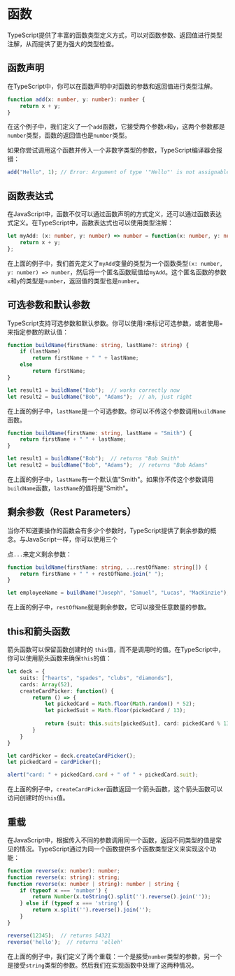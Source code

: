 # 函数


TypeScript提供了丰富的函数类型定义方式，可以对函数参数、返回值进行类型注解，从而提供了更为强大的类型检查。

## 函数声明

在TypeScript中，你可以在函数声明中对函数的参数和返回值进行类型注解。

```typescript
function add(x: number, y: number): number {
    return x + y;
}
```

在这个例子中，我们定义了一个`add`函数，它接受两个参数`x`和`y`，这两个参数都是`number`类型，函数的返回值也是`number`类型。

如果你尝试调用这个函数并传入一个非数字类型的参数，TypeScript编译器会报错：

```typescript
add("Hello", 1); // Error: Argument of type '"Hello"' is not assignable to parameter of type 'number'.
```

## 函数表达式

在JavaScript中，函数不仅可以通过函数声明的方式定义，还可以通过函数表达式定义。在TypeScript中，函数表达式也可以使用类型注解：

```typescript
let myAdd: (x: number, y: number) => number = function(x: number, y: number): number {
    return x + y;
};
```

在上面的例子中，我们首先定义了`myAdd`变量的类型为一个函数类型`(x: number, y: number) => number`，然后将一个匿名函数赋值给`myAdd`。这个匿名函数的参数`x`和`y`的类型是`number`，返回值的类型也是`number`。

## 可选参数和默认参数

TypeScript支持可选参数和默认参数。你可以使用`?`来标记可选参数，或者使用`= `来指定参数的默认值：

```typescript
function buildName(firstName: string, lastName?: string) {
    if (lastName)
        return firstName + " " + lastName;
    else
        return firstName;
}

let result1 = buildName("Bob");  // works correctly now
let result2 = buildName("Bob", "Adams");  // ah, just right
```

在上面的例子中，`lastName`是一个可选参数。你可以不传这个参数调用`buildName`函数。

```typescript
function buildName(firstName: string, lastName = "Smith") {
    return firstName + " " + lastName;
}

let result1 = buildName("Bob");  // returns "Bob Smith"
let result2 = buildName("Bob", "Adams");  // returns "Bob Adams"
```

在上面的例子中，`lastName`有一个默认值"Smith"。如果你不传这个参数调用`buildName`函数，`lastName`的值将是"Smith"。

## 剩余参数（Rest Parameters）

当你不知道要操作的函数会有多少个参数时，TypeScript提供了剩余参数的概念。与JavaScript一样，你可以使用三个

点`...`来定义剩余参数：

```typescript
function buildName(firstName: string, ...restOfName: string[]) {
    return firstName + " " + restOfName.join(" ");
}

let employeeName = buildName("Joseph", "Samuel", "Lucas", "MacKinzie");
```

在上面的例子中，`restOfName`就是剩余参数，它可以接受任意数量的参数。

## this和箭头函数

箭头函数可以保留函数创建时的 `this`值，而不是调用时的值。在TypeScript中，你可以使用箭头函数来确保`this`的值：

```typescript
let deck = {
    suits: ["hearts", "spades", "clubs", "diamonds"],
    cards: Array(52),
    createCardPicker: function() {
        return () => {
            let pickedCard = Math.floor(Math.random() * 52);
            let pickedSuit = Math.floor(pickedCard / 13);
    
            return {suit: this.suits[pickedSuit], card: pickedCard % 13};
        }
    }
}

let cardPicker = deck.createCardPicker();
let pickedCard = cardPicker();

alert("card: " + pickedCard.card + " of " + pickedCard.suit);
```

在上面的例子中，`createCardPicker`函数返回一个箭头函数，这个箭头函数可以访问创建时的`this`值。

## 重载

在JavaScript中，根据传入不同的参数调用同一个函数，返回不同类型的值是常见的情况。TypeScript通过为同一个函数提供多个函数类型定义来实现这个功能：

```typescript
function reverse(x: number): number;
function reverse(x: string): string;
function reverse(x: number | string): number | string {
    if (typeof x === 'number') {
        return Number(x.toString().split('').reverse().join(''));
    } else if (typeof x === 'string') {
        return x.split('').reverse().join('');
    }
}

reverse(12345);  // returns 54321
reverse('hello');  // returns 'olleh'
```

在上面的例子中，我们定义了两个重载：一个是接受`number`类型的参数，另一个是接受`string`类型的参数。然后我们在实现函数中处理了这两种情况。